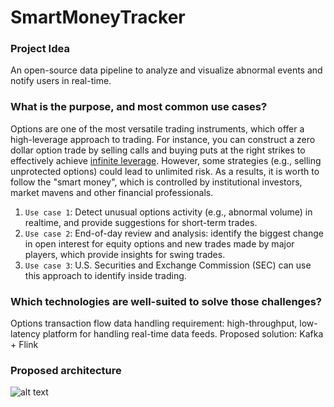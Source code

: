 # SmartMoneyTracker

### Project Idea 
An open-source data pipeline to analyze and visualize abnormal events and notify users in real-time.

### What is the purpose, and most common use cases?
Options are one of the most versatile trading instruments, which offer a high-leverage approach to trading. For instance, you can construct a zero dollar option trade by selling calls and buying puts at the right strikes to effectively achieve [infinite leverage]. However, some strategies (e.g., selling unprotected options) could lead to unlimited risk. As a results, it is worth to follow the "smart money", which is controlled by institutional investors, market mavens and other financial professionals. 
 1. `Use case 1`: Detect unusual options activity (e.g., abnormal volume) in realtime, and provide suggestions for short-term trades.
 2. `Use case 2`: End-of-day review and analysis: identify the biggest change in open interest for equity options and new trades made by major players, which provide insights for swing trades.
 3. `Use case 3`: U.S. Securities and Exchange Commission (SEC) can use this approach to identify inside trading.

### Which technologies are well-suited to solve those challenges? 
Options transaction flow data handling requirement: high-throughput, low-latency platform for handling real-time data feeds.
Proposed solution: Kafka + Flink

### Proposed architecture
![alt text](SmartMoneyTracker/image/flow_chart.png "Proposed architecture")



[infinite leverage]: <https://www.quora.com/How-much-leverage-can-I-expect-from-an-options-trade>

